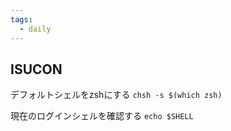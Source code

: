 ```yaml
---
tags:
  - daily
---
```


## ISUCON
デフォルトシェルをzshにする
`chsh -s $(which zsh)`

現在のログインシェルを確認する
`echo $SHELL`
